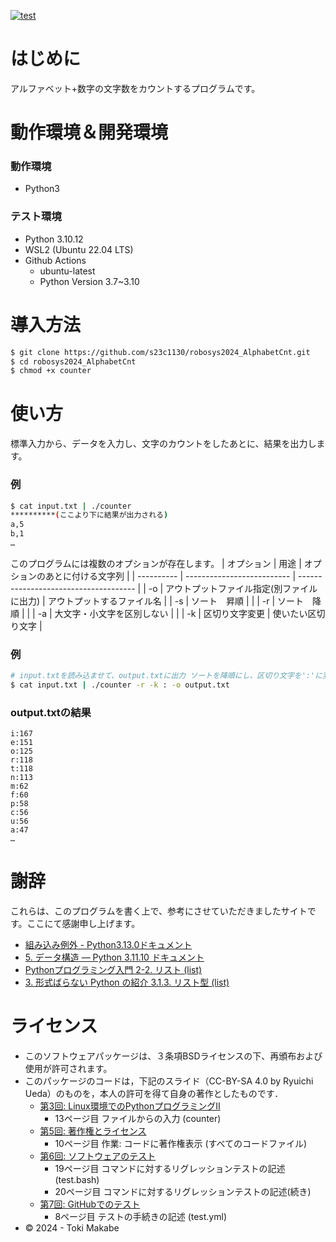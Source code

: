 <!---
  SPDX-FileCopyrightText: 2024 Toki Makabe <s23c1130sm@s.chibakoudai.jp>
  SPDX-License-Identifier:BSD-3-Clause
--->

[![test](https://github.com/s23c1130/robosys2024_AlphabetCnt/actions/workflows/test.yml/badge.svg)](https://github.com/s23c1130/robosys2024_AlphabetCnt/actions/workflows/test.yml)

# はじめに
アルファベット+数字の文字数をカウントするプログラムです。

# 動作環境＆開発環境
### 動作環境
- Python3

### テスト環境
- Python 3.10.12
- WSL2 (Ubuntu 22.04 LTS)
- Github Actions
    - ubuntu-latest
    - Python Version 3.7~3.10

# 導入方法
```bash
$ git clone https://github.com/s23c1130/robosys2024_AlphabetCnt.git
$ cd robosys2024_AlphabetCnt
$ chmod +x counter
```

# 使い方
標準入力から、データを入力し、文字のカウントをしたあとに、結果を出力します。

### 例
```bash
$ cat input.txt | ./counter
**********(ここより下に結果が出力される)
a,5
b,1
…
```
このプログラムには複数のオプションが存在します。
| オプション | 用途                       | オプションのあとに付ける文字列        | 
| ---------- | -------------------------- | ------------------------------------- | 
| -o         | アウトプットファイル指定(別ファイルに出力)   | アウトプットするファイル名            | 
| -s         | ソート　昇順             |                                    | 
| -r         | ソート　降順               |                                       | 
| -a         | 大文字・小文字を区別しない |                                       | 
| -k         | 区切り文字変更             | 使いたい区切り文字                    | 

### 例
```bash
# input.txtを読み込ませて、output.txtに出力 ソートを降順にし、区切り文字を':'に変更
$ cat input.txt | ./counter -r -k : -o output.txt
```
### output.txtの結果
```
i:167
e:151
o:125
r:118
t:118
n:113
m:62
f:60
p:58
c:56
u:56
a:47
…
```

# 謝辞
これらは、このプログラムを書く上で、参考にさせていただきましたサイトです。ここにて感謝申し上げます。
- [組み込み例外 - Python3.13.0ドキュメント](https://docs.python.org/ja/3/library/exceptions.html)
- [5. データ構造 — Python 3.11.10 ドキュメント](https://docs.python.org/ja/3.11/tutorial/datastructures.html)
- [Pythonプログラミング入門 2-2. リスト (list)](https://utokyo-ipp.github.io/2/2-2.html)
- [3. 形式ばらない Python の紹介 3.1.3. リスト型 (list)](https://docs.python.org/ja/3/tutorial/introduction.html#lists)
# ライセンス
 - このソフトウェアパッケージは、３条項BSDライセンスの下、再頒布および使用が許可されます。
 - このパッケージのコードは，下記のスライド（CC-BY-SA 4.0 by Ryuichi Ueda）のものを，本人の許可を得て自身の著作としたものです．
    - [第3回: Linux環境でのPythonプログラミングII](https://ryuichiueda.github.io/slides_marp/robosys2024/lesson3.html)
      - 13ページ目 ファイルからの入力 (counter)
    - [第5回: 著作権とライセンス](https://ryuichiueda.github.io/slides_marp/robosys2024/lesson5.html)
      - 10ページ目 作業: コードに著作権表示 (すべてのコードファイル)
    - [第6回: ソフトウェアのテスト](https://ryuichiueda.github.io/slides_marp/robosys2024/lesson6.html)
      - 19ページ目 コマンドに対するリグレッションテストの記述 (test.bash)
      - 20ページ目 コマンドに対するリグレッションテストの記述(続き)
    - [第7回: GitHubでのテスト](https://ryuichiueda.github.io/slides_marp/robosys2024/lesson7.html)
      - 8ページ目 テストの手続きの記述 (test.yml)
 - ©️ 2024 - Toki Makabe
